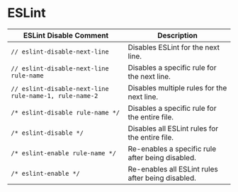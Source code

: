 # ESLint

| ESLint Disable Comment                                 | Description                                       |
| ------------------------------------------------------ | ------------------------------------------------- |
| `// eslint-disable-next-line`                          | Disables ESLint for the next line.                |
| `// eslint-disable-next-line rule-name`                | Disables a specific rule for the next line.       |
| `// eslint-disable-next-line rule-name-1, rule-name-2` | Disables multiple rules for the next line.        |
| `/* eslint-disable rule-name */`                       | Disables a specific rule for the entire file.     |
| `/* eslint-disable */`                                 | Disables all ESLint rules for the entire file.    |
| `/* eslint-enable rule-name */`                        | Re-enables a specific rule after being disabled.  |
| `/* eslint-enable */`                                  | Re-enables all ESLint rules after being disabled. |
